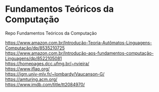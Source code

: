# Fundamentos Teóricos da Computação
Repo Fundamentos Teóricos da Computação

https://www.amazon.com.br/Introdução-Teoria-Autômatos-Linguagens-Computação/dp/8535210725
<br>https://www.amazon.com.br/Introdução-aos-fundamentos-computação-Linguagens/dp/8522105081
<br>https://homepages.dcc.ufmg.br/~nvieira/
<br>https://www.jflap.org/
<br>https://igm.univ-mlv.fr/~lombardy/Vaucanson-G/
<br>https://amturing.acm.org/
<br>https://www.imdb.com/title/tt2084970/
